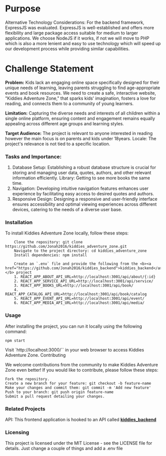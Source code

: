 # Purpose

Alternative Technology Considerations: For the backend framework, ExpressJS was evaluated. ExpressJS is well-established and offers more flexibility and large package access suitable for medium to larger applications. We choose NodeJS if it works, if not we will move to PHP which is also a more lenient and easy to use technology which will speed up our development process while providing similar capabilities.

# Challenge Statement

<b>Problem:</b>
Kids lack an engaging online space specifically designed for their unique needs of learning, leaving parents struggling to find age-appropriate events and book resources. We need to create a safe, interactive website, "Kiddies Adventure Zone," that sparks kids' imagination, fosters a love for reading, and connects them to a community of young learners.

<b>Limitation:</b>
Capturing the diverse needs and interests of all children within a single online platform, ensuring content and engagement remains equally appealing across different age groups and learning styles.

<b>Target Audience:</b>
The project is relevant to anyone interested in reading however the main focus is on parents and kids under 18years.
Locale: The project's relevance is not tied to a specific location.

### Tasks and Importance:

1. Database Setup: Establishing a robust database structure is crucial for storing and managing user data, quotes, authors, and other relevant information efficiently.
   Library: Getting to see more books the same time.
2. Navigation: Developing intuitive navigation features enhances user experience by facilitating easy access to desired quotes and authors.
3. Responsive Design: Designing a responsive and user-friendly interface ensures accessibility and optimal viewing experiences across different devices, catering to the needs of a diverse user base.

### Installation

To install Kiddies Adventure Zone locally, follow these steps:

```
    Clone the repository: git clone https://github.com/Jonah2016/kiddies_adventure_zone.git
    Navigate to the project directory: cd kiddies_adventure_zone
    Install dependencies: npm install

    Create an `.env` file and provide the following from the <b><a href="https://github.com/Jonah2016/kiddies_backend">kiddies_backend</a></b> project
    1. REACT_APP_ABOUT_API_URL=http://localhost:3001/api/about/{:id}
    2. REACT_APP_SERVICE_API_URL=http://localhost:3001/api/service/
    3. REACT_APP_BOOKS_URL=http://localhost:3001/api/book/
    4. REACT_APP_CATALOG_API_URL=http://localhost:3001/api/book/catalog
    5. REACT_APP_EVENT_API_URL=http://localhost:3001/api/event/
    6. REACT_APP_MEDIA_API_URL=http://localhost:3001/api/media/
```

### Usage

After installing the project, you can run it locally using the following command:

```
npm start
```

Visit `http://localhost:3000/`` in your web browser to access Kiddies Adventure Zone.
Contributing

We welcome contributions from the community to make Kiddies Adventure Zone even better! If you would like to contribute, please follow these steps:

    Fork the repository.
    Create a new branch for your feature: git checkout -b feature-name
    Make your changes and commit them: git commit -m 'Add new feature'
    Push to your branch: git push origin feature-name
    Submit a pull request detailing your changes.

### Related Projects

API: This frontend application is hooked to an API called <b><a href="https://github.com/Jonah2016/kiddies_backend">kiddies_backend</a></b>

### Licensing

This project is licensed under the MIT License - see the LICENSE file for details. Just change a couple of things and add a .env file
